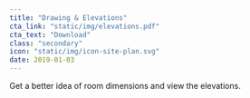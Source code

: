 ```yaml
---
title: "Drawing & Elevations"
cta_link: "static/img/elevations.pdf"
cta_text: "Download"
class: "secondary" 
icon: "static/img/icon-site-plan.svg"
date: 2019-01-03
---
```

Get a better idea of room dimensions and view the elevations.